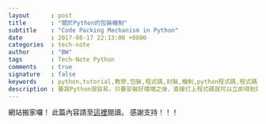```yaml
---
layout		: post
title		: "關於Python的包裝機制"
subtitle	: "Code Packing Mechanism in Python"
date		: 2017-08-17 22:13:00 +0800
categories	: tech-note
author		: "BW"
tags		: Tech-Note Python
comments	: true
signature	: false
keywords	: python,tutorial,教學,包裝,程式碼,封裝,機制,python程式碼,程式碼封裝,程式碼包裝,封裝機制,包裝機制,code packing,programming,函式,function,套件,package,模組,module,類別,class
description	: 要寫Python很容易，只要安裝好環境之後，直接打上程式碼就可以立即得到執行結果，例如打上2+5，Python就會立即顯示7。不過，如果想要使用Python撰寫有規模的程式，應該還要學習Python的函式、類別、模組與套件的寫法，較能寫出易維護的程式碼。構築程式的思考重點：(1) 軟體架構設計：物件導向設計(Object-Oriented)與設計模式(Design Pattern) (2) 程式組織方式：封裝(Encapsulate)、分離(Separate)與重構(Refactoring)
---
```


網站搬家囉！
此篇內容請至[這裡](https://imprld01.github.io/blogg/2017/10/01/code_packing_mechanism_in_python/)閱讀。
感謝支持！！！